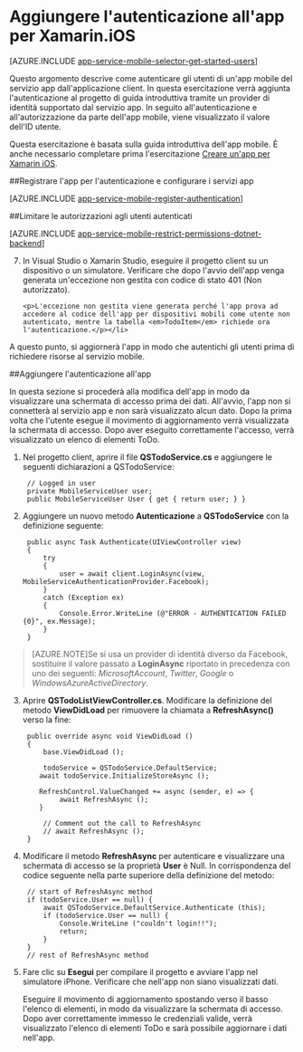 <properties 
	pageTitle="Introduzione all'autenticazione per app per dispositivi mobili in Xamarin iOS" 
	description="Informazioni su come usare le app per dispositivi mobili per autenticare gli utenti dell'app Xamarin iOS tramite vari provider di identità, tra cui AAD, Google, Facebook, Twitter e Microsoft." 
	services="app-service\mobile" 
	documentationCenter="xamarin" 
	authors="mattchenderson" 
	manager="dwrede" 
	editor=""/>

<tags 
	ms.service="app-service" 
	ms.workload="mobile" 
	ms.tgt_pltfrm="mobile-xamarin-ios" 
	ms.devlang="dotnet" 
	ms.topic="article" 
	ms.date="02/19/2015" 
	ms.author="mahender"/>

# Aggiungere l'autenticazione all'app per Xamarin.iOS

[AZURE.INCLUDE [app-service-mobile-selector-get-started-users](../../includes/app-service-mobile-selector-get-started-users.md)]

Questo argomento descrive come autenticare gli utenti di un'app mobile del servizio app dall'applicazione client. In questa esercitazione verrà aggiunta l'autenticazione al progetto di guida introduttiva tramite un provider di identità supportato dal servizio app. In seguito all'autenticazione e all'autorizzazione da parte dell'app mobile, viene visualizzato il valore dell'ID utente.

Questa esercitazione è basata sulla guida introduttiva dell'app mobile. È anche necessario completare prima l'esercitazione [Creare un'app per Xamarin iOS].

##<a name="register"></a>Registrare l'app per l'autenticazione e configurare i servizi app

[AZURE.INCLUDE [app-service-mobile-register-authentication](../../includes/app-service-mobile-register-authentication.md)]

##<a name="permissions"></a>Limitare le autorizzazioni agli utenti autenticati

[AZURE.INCLUDE [app-service-mobile-restrict-permissions-dotnet-backend](../../includes/app-service-mobile-restrict-permissions-dotnet-backend.md)]

<ol start="7">
<li><p>In Visual Studio o Xamarin Studio, eseguire il progetto client su un dispositivo o un simulatore. Verificare che dopo l'avvio dell'app venga generata un'eccezione non gestita con codice di stato 401 (Non autorizzato).</p>
   
   	<p>L'eccezione non gestita viene generata perché l'app prova ad accedere al codice dell'app per dispositivi mobili come utente non autenticato, mentre la tabella <em>TodoItem</em> richiede ora l'autenticazione.</p></li>
</ol>

A questo punto, si aggiornerà l'app in modo che autentichi gli utenti prima di richiedere risorse al servizio mobile.

##<a name="add-authentication"></a>Aggiungere l'autenticazione all'app

In questa sezione si procederà alla modifica dell'app in modo da visualizzare una schermata di accesso prima dei dati. All'avvio, l'app non si connetterà al servizio app e non sarà visualizzato alcun dato. Dopo la prima volta che l'utente esegue il movimento di aggiornamento verrà visualizzata la schermata di accesso. Dopo aver eseguito correttamente l'accesso, verrà visualizzato un elenco di elementi ToDo.

1. Nel progetto client, aprire il file **QSTodoService.cs** e aggiungere le seguenti dichiarazioni a QSTodoService:

		// Logged in user
		private MobileServiceUser user; 
		public MobileServiceUser User { get { return user; } }

2. Aggiungere un nuovo metodo **Autenticazione** a **QSTodoService** con la definizione seguente:

        public async Task Authenticate(UIViewController view)
        {
            try
            {
                user = await client.LoginAsync(view, MobileServiceAuthenticationProvider.Facebook);
            }
            catch (Exception ex)
            {
                Console.Error.WriteLine (@"ERROR - AUTHENTICATION FAILED {0}", ex.Message);
            }
        }

> [AZURE.NOTE]Se si usa un provider di identità diverso da Facebook, sostituire il valore passato a **LoginAsync** riportato in precedenza con uno dei seguenti: _MicrosoftAccount_, _Twitter_, _Google_ o _WindowsAzureActiveDirectory_.

3. Aprire **QSTodoListViewController.cs**. Modificare la definizione del metodo **ViewDidLoad** per rimuovere la chiamata a **RefreshAsync()** verso la fine:

		public override async void ViewDidLoad ()
		{
			base.ViewDidLoad ();

			todoService = QSTodoService.DefaultService;
           await todoService.InitializeStoreAsync ();

           RefreshControl.ValueChanged += async (sender, e) => {
                await RefreshAsync ();
           }

			// Comment out the call to RefreshAsync
			// await RefreshAsync ();
		}


4. Modificare il metodo **RefreshAsync** per autenticare e visualizzare una schermata di accesso se la proprietà **User** è Null. In corrispondenza del codice seguente nella parte superiore della definizione del metodo:

		// start of RefreshAsync method
		if (todoService.User == null) {
			await QSTodoService.DefaultService.Authenticate (this);
			if (todoService.User == null) {
				Console.WriteLine ("couldn't login!!");
				return;
			}
		}
		// rest of RefreshAsync method
	
5. Fare clic su **Esegui** per compilare il progetto e avviare l'app nel simulatore iPhone. Verificare che nell'app non siano visualizzati dati.

	Eseguire il movimento di aggiornamento spostando verso il basso l'elenco di elementi, in modo da visualizzare la schermata di accesso. Dopo aver correttamente immesso le credenziali valide, verrà visualizzato l'elenco di elementi ToDo e sarà possibile aggiornare i dati nell'app.

 
<!-- URLs. -->
[Submit an app page]: http://go.microsoft.com/fwlink/p/?LinkID=266582
[My Applications]: http://go.microsoft.com/fwlink/p/?LinkId=262039
[Creare un'app per Xamarin iOS]: app-service-mobile-dotnet-backend-xamarin-ios-get-started-preview.md

[Azure Management Portal]: https://portal.azure.com
 

<!---HONumber=62-->